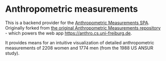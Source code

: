# Anthropometric measurements

This is a backend provider for the [Anthropometric Measurements SPA](https://github.com/dani-fey/anthropometric-measurements-react).
Originally forked from [the original Anthropometric Measurements repository](https://github.com/ad-freiburg/anthropometric-measurements) - which powers the web app https://anthro.cs.uni-freiburg.de.

It provides means for an intuitive visualization of detailed anthropometric
measurements of 2208 women and 1774 men (from the 1988 US ANSUR study).